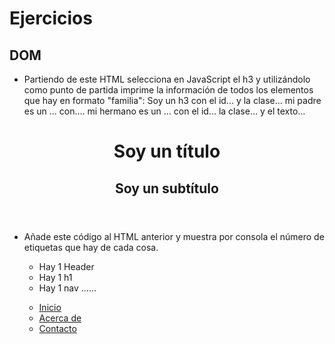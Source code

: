 # Ejercicios

## DOM

- Partiendo de este HTML selecciona en JavaScript el h3 y utilizándolo como punto de partida imprime la información de todos los elementos que hay en formato "familia": Soy un h3 con el id... y la clase... mi padre es un ... con.... mi hermano es un ... con el id... la clase... y el texto...

<header id="header" class="header">
  <h1 id="main-title" class="title title--big">Soy un título</h1>
  <h2 id="main-subtitle" class="subtitle subtitle--big">Soy un subtítulo</h2>
  <h3 id="start-point" class="start">
</header>

- Añade este código al HTML anterior y muestra por consola el número de etiquetas que hay de cada cosa.

  - Hay 1 Header
  - Hay 1 h1
  - Hay 1 nav
  ......
  <nav>
    <ul>
      <li class="list-item"><a href="#">Inicio</a></li>
      <li class="list-item"><a href="#">Acerca de</a></li>
      <li class="list-item"><a href="#">Contacto</a></li>
    </ul>
  </nav>
